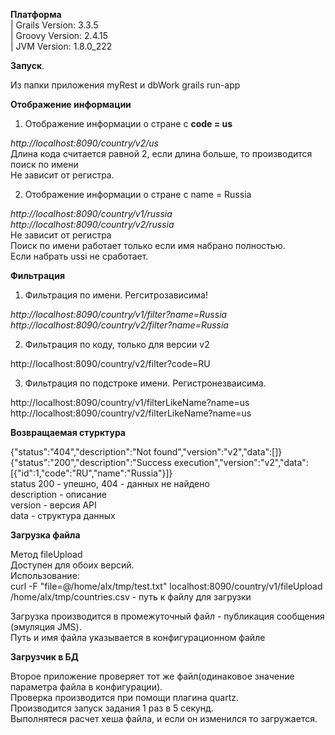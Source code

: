 **Платформа**  
| Grails Version: 3.3.5  
| Groovy Version: 2.4.15  
| JVM Version: 1.8.0_222  

**Запуск**. 
  
Из папки приложения myRest и dbWork
grails run-app  

**Отображение информации**

 1. Отображение информации о стране с **code = us**

*http://localhost:8090/country/v2/us*  
Длина кода считается равной 2, если длина больше, то производится поиск по имени  
Не зависит от регистра.  

2. Отображение информации о стране с name = Russia

*http://localhost:8090/country/v1/russia*  
*http://localhost:8090/country/v2/russia*  
Не зависит от регистра  
Поиск по имени работает только если имя набрано полностью.  
Если набрать ussi не сработает.  

**Фильтрация**

1. Фильтрация по имени. Регситрозависима!

*http://localhost:8090/country/v1/filter?name=Russia*  
*http://localhost:8090/country/v2/filter?name=Russia*  

2. Фильтрация по коду, только для версии v2

http://localhost:8090/country/v2/filter?code=RU  

3. Фильтрация по подстроке имени. Регистронезваисима.

http://localhost:8090/country/v1/filterLikeName?name=us  
http://localhost:8090/country/v2/filterLikeName?name=us  

**Возвращаемая стурктура**

{"status":"404","description":"Not found","version":"v2","data":[]}  
{"status":"200","description":"Success execution","version":"v2","data":[{"id":1,"code":"RU","name":"Russia"}]}  
status 200 - упешно, 404 - данных не найдено  
description - описание  
version - версия API  
data - структура данных  

**Загрузка файла**

Метод fileUpload  
Доступен для обоих версий.  
Использование:  
curl -F "file=@/home/alx/tmp/test.txt" localhost:8090/country/v1/fileUpload
/home/alx/tmp/countries.csv - путь к файлу для загрузки  
  
Загрузка производится в промежуточный файл - публикация сообщения (эмуляция JMS).  
Путь и имя файла указывается в конфигурационном файле  

**Загрузчик в БД**

Второе приложение проверяет тот же файл(одинаковое значение параметра файла в конфигурации).  
Проверка производится при помощи плагина quartz.  
Производится запуск задания 1 раз в 5 секунд.  
Выполнятеся расчет хеша файла, и если он изменился то загружается.  
